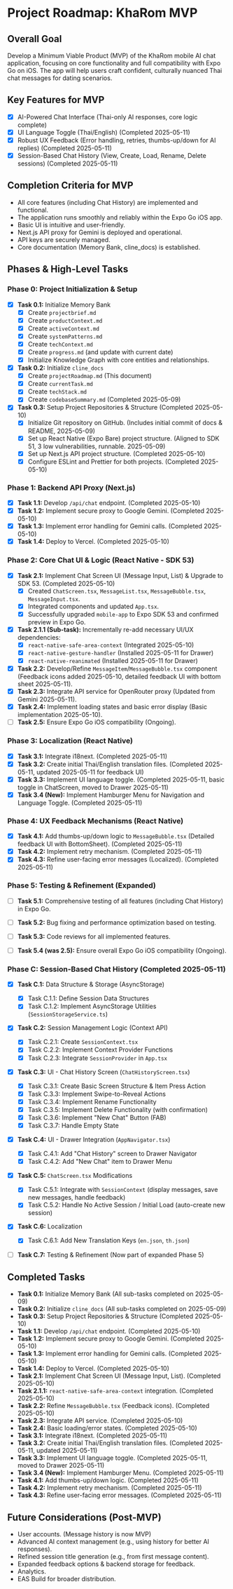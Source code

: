 # Project Roadmap: KhaRom MVP

## Overall Goal
Develop a Minimum Viable Product (MVP) of the KhaRom mobile AI chat application, focusing on core functionality and full compatibility with Expo Go on iOS. The app will help users craft confident, culturally nuanced Thai chat messages for dating scenarios.

## Key Features for MVP
-   [x] AI-Powered Chat Interface (Thai-only AI responses, core logic complete)
-   [x] UI Language Toggle (Thai/English) (Completed 2025-05-11)
-   [x] Robust UX Feedback (Error handling, retries, thumbs-up/down for AI replies) (Completed 2025-05-11)
-   [x] Session-Based Chat History (View, Create, Load, Rename, Delete sessions) (Completed 2025-05-11)

## Completion Criteria for MVP
-   All core features (including Chat History) are implemented and functional.
-   The application runs smoothly and reliably within the Expo Go iOS app.
-   Basic UI is intuitive and user-friendly.
-   Next.js API proxy for Gemini is deployed and operational.
-   API keys are securely managed.
-   Core documentation (Memory Bank, cline_docs) is established.

## Phases & High-Level Tasks

### Phase 0: Project Initialization & Setup
-   [x] **Task 0.1:** Initialize Memory Bank
    -   [x] Create `projectbrief.md`
    -   [x] Create `productContext.md`
    -   [x] Create `activeContext.md`
    -   [x] Create `systemPatterns.md`
    -   [x] Create `techContext.md`
    -   [x] Create `progress.md` (and update with current date)
    -   [x] Initialize Knowledge Graph with core entities and relationships.
-   [x] **Task 0.2:** Initialize `cline_docs`
    -   [x] Create `projectRoadmap.md` (This document)
    -   [x] Create `currentTask.md`
    -   [x] Create `techStack.md`
    -   [x] Create `codebaseSummary.md` (Completed 2025-05-09)
-   [x] **Task 0.3:** Setup Project Repositories & Structure (Completed 2025-05-10)
    -   [x] Initialize Git repository on GitHub. (Includes initial commit of docs & README, 2025-05-09)
    -   [x] Set up React Native (Expo Bare) project structure. (Aligned to SDK 51, 3 low vulnerabilities, runnable. 2025-05-09)
    -   [x] Set up Next.js API project structure. (Completed 2025-05-10)
    -   [x] Configure ESLint and Prettier for both projects. (Completed 2025-05-10)

### Phase 1: Backend API Proxy (Next.js)
-   [x] **Task 1.1:** Develop `/api/chat` endpoint. (Completed 2025-05-10)
-   [x] **Task 1.2:** Implement secure proxy to Google Gemini. (Completed 2025-05-10)
-   [x] **Task 1.3:** Implement error handling for Gemini calls. (Completed 2025-05-10)
-   [x] **Task 1.4:** Deploy to Vercel. (Completed 2025-05-10)

### Phase 2: Core Chat UI & Logic (React Native - SDK 53)
-   [x] **Task 2.1:** Implement Chat Screen UI (Message Input, List) & Upgrade to SDK 53. (Completed 2025-05-10)
    -   [x] Created `ChatScreen.tsx`, `MessageList.tsx`, `MessageBubble.tsx`, `MessageInput.tsx`.
    -   [x] Integrated components and updated `App.tsx`.
    -   [x] Successfully upgraded `mobile-app` to Expo SDK 53 and confirmed preview in Expo Go.
-   [x] **Task 2.1.1 (Sub-task):** Incrementally re-add necessary UI/UX dependencies:
    -   [x] `react-native-safe-area-context` (Integrated 2025-05-10)
    -   [x] `react-native-gesture-handler` (Installed 2025-05-11 for Drawer)
    -   [x] `react-native-reanimated` (Installed 2025-05-11 for Drawer)
-   [x] **Task 2.2:** Develop/Refine `MessageItem`/`MessageBubble.tsx` component (Feedback icons added 2025-05-10, detailed feedback UI with bottom sheet 2025-05-11).
-   [x] **Task 2.3:** Integrate API service for OpenRouter proxy (Updated from Gemini 2025-05-11).
-   [x] **Task 2.4:** Implement loading states and basic error display (Basic implementation 2025-05-10).
-   [ ] **Task 2.5:** Ensure Expo Go iOS compatibility (Ongoing).

### Phase 3: Localization (React Native)
-   [x] **Task 3.1:** Integrate i18next. (Completed 2025-05-11)
-   [x] **Task 3.2:** Create initial Thai/English translation files. (Completed 2025-05-11, updated 2025-05-11 for feedback UI)
-   [x] **Task 3.3:** Implement UI language toggle. (Completed 2025-05-11, basic toggle in ChatScreen, moved to Drawer 2025-05-11)
-   [x] **Task 3.4 (New):** Implement Hamburger Menu for Navigation and Language Toggle. (Completed 2025-05-11)

### Phase 4: UX Feedback Mechanisms (React Native)
-   [x] **Task 4.1:** Add thumbs-up/down logic to `MessageBubble.tsx` (Detailed feedback UI with BottomSheet). (Completed 2025-05-11)
-   [x] **Task 4.2:** Implement retry mechanism. (Completed 2025-05-11)
-   [x] **Task 4.3:** Refine user-facing error messages (Localized). (Completed 2025-05-11)

### Phase 5: Testing & Refinement (Expanded)
-   [ ] **Task 5.1:** Comprehensive testing of all features (including Chat History) in Expo Go.
-   [ ] **Task 5.2:** Bug fixing and performance optimization based on testing.
-   [ ] **Task 5.3:** Code reviews for all implemented features.
-   [ ] **Task 5.4 (was 2.5):** Ensure overall Expo Go iOS compatibility (Ongoing).


### Phase C: Session-Based Chat History (Completed 2025-05-11)
-   [x] **Task C.1:** Data Structure & Storage (AsyncStorage)
    -   [x] Task C.1.1: Define Session Data Structures
    -   [x] Task C.1.2: Implement AsyncStorage Utilities (`SessionStorageService.ts`)
-   [x] **Task C.2:** Session Management Logic (Context API)
    -   [x] Task C.2.1: Create `SessionContext.tsx`
    -   [x] Task C.2.2: Implement Context Provider Functions
    -   [x] Task C.2.3: Integrate `SessionProvider` in `App.tsx`
-   [x] **Task C.3:** UI - Chat History Screen (`ChatHistoryScreen.tsx`)
    -   [x] Task C.3.1: Create Basic Screen Structure & Item Press Action
    -   [x] Task C.3.3: Implement Swipe-to-Reveal Actions
    -   [x] Task C.3.4: Implement Rename Functionality
    -   [x] Task C.3.5: Implement Delete Functionality (with confirmation)
    -   [x] Task C.3.6: Implement "New Chat" Button (FAB)
    -   [x] Task C.3.7: Handle Empty State
-   [x] **Task C.4:** UI - Drawer Integration (`AppNavigator.tsx`)
    -   [x] Task C.4.1: Add "Chat History" screen to Drawer Navigator
    -   [x] Task C.4.2: Add "New Chat" item to Drawer Menu
-   [x] **Task C.5:** `ChatScreen.tsx` Modifications
    -   [x] Task C.5.1: Integrate with `SessionContext` (display messages, save new messages, handle feedback)
    -   [x] Task C.5.2: Handle No Active Session / Initial Load (auto-create new session)
-   [x] **Task C.6:** Localization
    -   [x] Task C.6.1: Add New Translation Keys (`en.json`, `th.json`)
-   [ ] **Task C.7:** Testing & Refinement (Now part of expanded Phase 5)


## Completed Tasks
-   **Task 0.1:** Initialize Memory Bank (All sub-tasks completed on 2025-05-09)
-   **Task 0.2:** Initialize `cline_docs` (All sub-tasks completed on 2025-05-09)
-   **Task 0.3:** Setup Project Repositories & Structure (Completed 2025-05-10)
-   **Task 1.1:** Develop `/api/chat` endpoint. (Completed 2025-05-10)
-   **Task 1.2:** Implement secure proxy to Google Gemini. (Completed 2025-05-10)
-   **Task 1.3:** Implement error handling for Gemini calls. (Completed 2025-05-10)
-   **Task 1.4:** Deploy to Vercel. (Completed 2025-05-10)
-   **Task 2.1:** Implement Chat Screen UI (Message Input, List). (Completed 2025-05-10)
-   **Task 2.1.1:** `react-native-safe-area-context` integration. (Completed 2025-05-10)
-   **Task 2.2:** Refine `MessageBubble.tsx` (Feedback icons). (Completed 2025-05-10)
-   **Task 2.3:** Integrate API service. (Completed 2025-05-10)
-   **Task 2.4:** Basic loading/error states. (Completed 2025-05-10)
-   **Task 3.1:** Integrate i18next. (Completed 2025-05-11)
-   **Task 3.2:** Create initial Thai/English translation files. (Completed 2025-05-11, updated 2025-05-11)
-   **Task 3.3:** Implement UI language toggle. (Completed 2025-05-11, moved to Drawer 2025-05-11)
-   **Task 3.4 (New):** Implement Hamburger Menu. (Completed 2025-05-11)
-   **Task 4.1:** Add thumbs-up/down logic. (Completed 2025-05-11)
-   **Task 4.2:** Implement retry mechanism. (Completed 2025-05-11)
-   **Task 4.3:** Refine user-facing error messages. (Completed 2025-05-11)

## Future Considerations (Post-MVP)
-   User accounts. (Message history is now MVP)
-   Advanced AI context management (e.g., using history for better AI responses).
-   Refined session title generation (e.g., from first message content).
-   Expanded feedback options & backend storage for feedback.
-   Analytics.
-   EAS Build for broader distribution.
